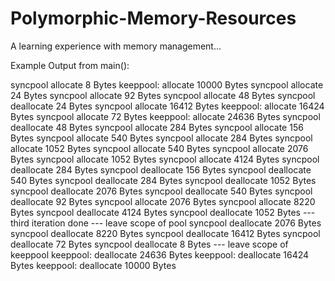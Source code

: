 # Polymorphic-Memory-Resources
A learning experience with memory management...

Example Output from main():

  syncpool allocate 8 Bytes
keeppool: allocate 10000 Bytes
  syncpool allocate 24 Bytes
  syncpool allocate 92 Bytes
  syncpool allocate 48 Bytes
  syncpool deallocate 24 Bytes
  syncpool allocate 16412 Bytes
keeppool: allocate 16424 Bytes
  syncpool allocate 72 Bytes
keeppool: allocate 24636 Bytes
  syncpool deallocate 48 Bytes
  syncpool allocate 284 Bytes
  syncpool allocate 156 Bytes
  syncpool allocate 540 Bytes
  syncpool allocate 284 Bytes
  syncpool allocate 1052 Bytes
  syncpool allocate 540 Bytes
  syncpool allocate 2076 Bytes
  syncpool allocate 1052 Bytes
  syncpool allocate 4124 Bytes
  syncpool deallocate 284 Bytes
  syncpool deallocate 156 Bytes
  syncpool deallocate 540 Bytes
  syncpool deallocate 284 Bytes
  syncpool deallocate 1052 Bytes
  syncpool deallocate 2076 Bytes
  syncpool deallocate 540 Bytes
  syncpool deallocate 92 Bytes
  syncpool allocate 2076 Bytes
  syncpool allocate 8220 Bytes
  syncpool deallocate 4124 Bytes
  syncpool deallocate 1052 Bytes
--- third iteration done
--- leave scope of pool
  syncpool deallocate 2076 Bytes
  syncpool deallocate 8220 Bytes
  syncpool deallocate 16412 Bytes
  syncpool deallocate 72 Bytes
  syncpool deallocate 8 Bytes
--- leave scope of keeppool
keeppool: deallocate 24636 Bytes
keeppool: deallocate 16424 Bytes
keeppool: deallocate 10000 Bytes
